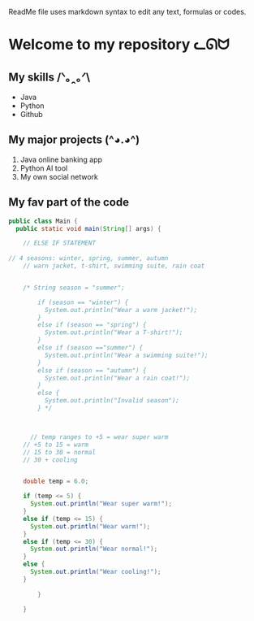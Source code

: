 ReadMe file uses markdown syntax to edit any text, formulas or codes.


# Welcome to my repository ᓚᘏᗢ

## My skills /ᐠ｡ꞈ｡ᐟ\
- Java
- Python
- Github


## My major projects (^◕.◕^)
1. Java online banking app
2. Python AI tool
3. My own social network
   



## My fav part of the code 

```java
public class Main {
  public static void main(String[] args) {

    // ELSE IF STATEMENT
    
// 4 seasons: winter, spring, summer, autumn
    // warn jacket, t-shirt, swimming suite, rain coat


    /* String season = "summer";

        if (season == "winter") {
          System.out.println("Wear a warm jacket!");
        }
        else if (season == "spring") {
          System.out.println("Wear a T-shirt!");
        }
        else if (season =="summer") {
          System.out.println("Wear a swimming suite!");
        }
        else if (season == "autumn") {
          System.out.println("Wear a rain coat!");
        }
        else {
          System.out.println("Invalid season");
        } */



      // temp ranges to +5 = wear super warm
    // +5 to 15 = warm
    // 15 to 30 = normal
    // 30 + cooling


    double temp = 6.0;

    if (temp <= 5) {
      System.out.println("Wear super warm!");
    }
    else if (temp <= 15) {
      System.out.println("Wear warm!");
    }
    else if (temp <= 30) {
      System.out.println("Wear normal!");
    }
    else {
      System.out.println("Wear cooling!");
    }
    
        }

    }
```
